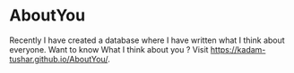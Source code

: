 # AboutYou

Recently I have created a database where I have written what I think about everyone.
Want to know What I think about you ?
Visit https://kadam-tushar.github.io/AboutYou/.

